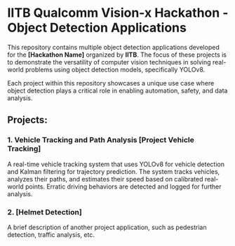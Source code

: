 # IITB Qualcomm Vision-x Hackathon - Object Detection Applications

This repository contains multiple object detection applications developed for the **[Hackathon Name]** organized by **IITB**. The focus of these projects is to demonstrate the versatility of computer vision techniques in solving real-world problems using object detection models, specifically YOLOv8. 

Each project within this repository showcases a unique use case where object detection plays a critical role in enabling automation, safety, and data analysis.

## Projects:

### 1. **Vehicle Tracking and Path Analysis** [Project Vehicle Tracking]
A real-time vehicle tracking system that uses YOLOv8 for vehicle detection and Kalman filtering for trajectory prediction. The system tracks vehicles, analyzes their paths, and estimates their speed based on calibrated real-world points. Erratic driving behaviors are detected and logged for further analysis.

### 2. **[Helmet Detection]**
A brief description of another project application, such as pedestrian detection, traffic analysis, etc.
